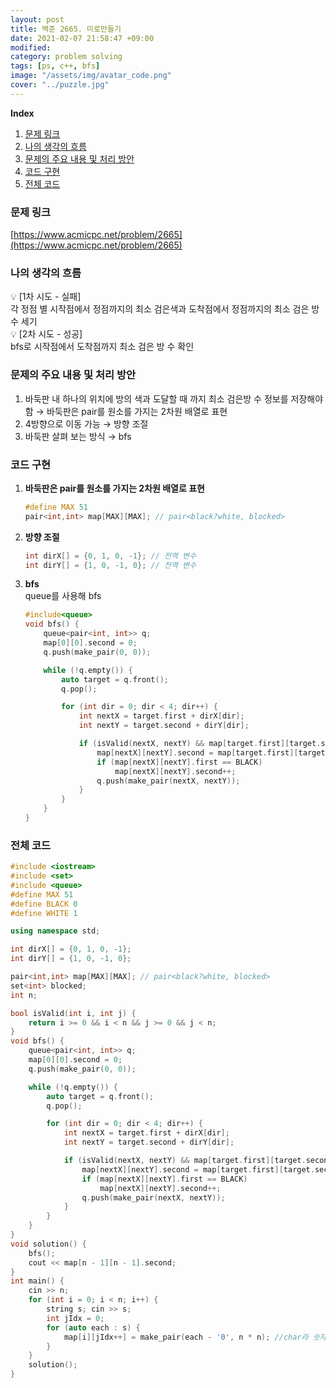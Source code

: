 ```yaml
---
layout: post
title: 백준 2665. 미로만들기
date: 2021-02-07 21:58:47 +09:00
modified: 
category: problem solving
tags: [ps, c++, bfs]
image: "/assets/img/avatar_code.png"
cover: "../puzzle.jpg"
---
```


**Index**
1. [문제 링크](#문제-링크)
1. [나의 생각의 흐름](#나의-생각의-흐름)
1. [문제의 주요 내용 및 처리 방안](#문제의-주요-내용-및-처리-방안)
1. [코드 구현](#코드-구현)
1. [전체 코드](#전체-코드)

### 문제 링크
[https://www.acmicpc.net/problem/2665](https://www.acmicpc.net/problem/2665)

### 나의 생각의 흐름
💡 [1차 시도 - 실패]<br>
    각 정점 별 시작점에서 정점까지의 최소 검은색과 도착점에서 정점까지의 최소 검은 방 수 세기<br>
💡 [2차 시도 - 성공]<br> 
    bfs로 시작점에서 도착점까지 최소 검은 방 수 확인<br>


### 문제의 주요 내용 및 처리 방안
1. 바둑판 내 하나의 위치에 방의 색과 도달할 때 까지 최소 검은방 수 정보를 저장해야함 → 바둑판은 pair를 원소를 가지는 2차원 배열로 표현
1. 4방향으로 이동 가능 → 방향 조절
1. 바둑판 살펴 보는 방식 → bfs

### 코드 구현 
1. **바둑판은 pair를 원소를 가지는 2차원 배열로 표현**<br>
    ```c++
    #define MAX 51
    pair<int,int> map[MAX][MAX]; // pair<black?white, blocked>
    ```
1. **방향 조절**<br>
    ```c++
    int dirX[] = {0, 1, 0, -1}; // 전역 변수
    int dirY[] = {1, 0, -1, 0}; // 전역 변수
    ```
1. **bfs**<br>
    queue를 사용해 bfs 
    ```c++
    #include<queue>
    void bfs() {
        queue<pair<int, int>> q;
        map[0][0].second = 0;
        q.push(make_pair(0, 0));

        while (!q.empty()) {
            auto target = q.front();
            q.pop();

            for (int dir = 0; dir < 4; dir++) {
                int nextX = target.first + dirX[dir];
                int nextY = target.second + dirY[dir];

                if (isValid(nextX, nextY) && map[target.first][target.second].second < map[nextX][nextY].second) {
                    map[nextX][nextY].second = map[target.first][target.second].second;
                    if (map[nextX][nextY].first == BLACK)
                        map[nextX][nextY].second++;
                    q.push(make_pair(nextX, nextY));
                }
            }
        }
    }
    ```

### 전체 코드
```c++
#include <iostream>
#include <set>
#include <queue>
#define MAX 51
#define BLACK 0
#define WHITE 1

using namespace std;

int dirX[] = {0, 1, 0, -1};
int dirY[] = {1, 0, -1, 0};

pair<int,int> map[MAX][MAX]; // pair<black?white, blocked>
set<int> blocked;
int n;

bool isValid(int i, int j) {
    return i >= 0 && i < n && j >= 0 && j < n;
}
void bfs() {
    queue<pair<int, int>> q;
    map[0][0].second = 0;
    q.push(make_pair(0, 0));

    while (!q.empty()) {
        auto target = q.front();
        q.pop();

        for (int dir = 0; dir < 4; dir++) {
            int nextX = target.first + dirX[dir];
            int nextY = target.second + dirY[dir];

            if (isValid(nextX, nextY) && map[target.first][target.second].second < map[nextX][nextY].second) {
                map[nextX][nextY].second = map[target.first][target.second].second;
                if (map[nextX][nextY].first == BLACK)
                    map[nextX][nextY].second++;
                q.push(make_pair(nextX, nextY));
            }
        }
    }
}
void solution() {
    bfs();
    cout << map[n - 1][n - 1].second;
}
int main() {
    cin >> n;
    for (int i = 0; i < n; i++) {
        string s; cin >> s;
        int jIdx = 0; 
        for (auto each : s) {
            map[i][jIdx++] = make_pair(each - '0', n * n); //char라 숫자로 변경
        }
    }
    solution();
}
```




